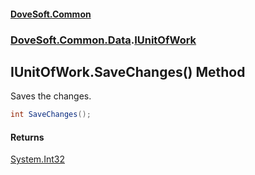 #### [DoveSoft.Common](readme.md 'readme')
### [DoveSoft.Common.Data](DoveSoft_Common_Data.md 'DoveSoft.Common.Data').[IUnitOfWork](IUnitOfWork.md 'DoveSoft.Common.Data.IUnitOfWork')
## IUnitOfWork.SaveChanges() Method
Saves the changes.  
```csharp
int SaveChanges();
```
#### Returns
[System.Int32](https://docs.microsoft.com/en-us/dotnet/api/System.Int32 'System.Int32')  
